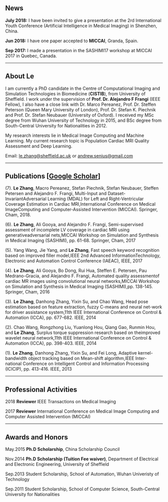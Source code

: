 ## News

**July 2018:** I have been invited to give a presentation at the 2rd International Youth Conference (Artificial Intelligence in Medical Imaging) in Shenzhen, China.

**Jun 2018:** I have one paper accepted to **MICCAI**, Granda, Spain.

**Sep 2017:** I made a presentation in the SASHIMI17 workshop at MICCAI 2017 in Quebec, Canada.

-----------------------------------------------------------------------------------

## About Le

I am currently a PhD candidate in the Centre of Computational Imaging and Simulation Technologies in Biomedicine (**CISTIB**), from University of Sheffield. I work under the supervision of **Prof. Dr. Alejandro F Frangi** (IEEE Fellow), I also have a close link with Dr. Marco Pereanez, Prof. Dr. Steffen Peterson (Queen Mary University of London), Prof. Dr. Stefan K. Piechnik and Prof. Dr. Stefan Neubauer (University of Oxford). I received my MSc degree from Wuhan University of Technology in 2015, and BSc degree from South-Central University for Nationalities in 2012.	

My research interests lie in Medical Image Computing and Machine Learning. My current research topic is Population Cardiac MRI Quality Assessment and Deep Learning.  

Email: le.zhang@sheffield.ac.uk or andrew.senius@gmail.com

-----------------------------------------------------------------------------------

## Publications [[Google Scholar](https://scholar.google.com.hk/citations?user=eFrU7bMAAAAJ&hl=en)]

(7). **Le Zhang**, Macro Pereanez, Stefan Piechnik, Stefan Neubauer, Steffen Petersen and Alejandro F. Frangi, Multi-Input and Dataset-InvariantAdversarial Learning (MDAL) for Left and Right-Ventricular Coverage Estimation in Cardiac MRI,International Conference on Medical ImageComputing and Computer-Assisted Intervention (MICCAI). Springer, Cham, 2018.

(6). **Le Zhang**, Ali Gooya, and Alejandro F. Frangi, Semi-supervised assessment of incomplete LV coverage in cardiac MRI using generativeadversarial nets,MICCAI Workshop on Simulation and Synthesis in Medical Imaging (SASHIMI), pp. 61-68. Springer, Cham, 2017

(5). Yang Wang, Jie Yang, and **Le Zhang**, Fast speech keyword recognition based on improved filler model,IEEE 2nd Advanced InformationTechnology, Electronic and Automation Control Conference (IAEAC), IEEE, 2017

(4). **Le Zhang**, Ali Gooya, Bo Dong, Rui Hua, Steffen E. Petersen, Pau Medrano-Gracia, and Alejandro F. Frangi, Automated quality assessmentof cardiac MR images using convolutional neural networks,MICCAI Workshop on Simulation and Synthesis in Medical Imaging (SASHIMI),pp. 138-145. Springer, Cham, 2016

(3). **Le Zhang**, Danhong Zhang, Yixin Su, and Chao Wang, Head pose estimation based on feature extraction, fuzzy C-means and neural net-work for driver assistance system,11th IEEE International Conference on Control & Automation (ICCA), pp. 677-682. IEEE, 2014

(2). Chao Wang, Rongzhong Liu, Yuanlong Hou, Qiang Gao, Runmin Hou, and **Le Zhang**, Surplus torque suppression research based on theimproved wavelet neural network,11th IEEE International Conference on Control & Automation (ICCA), pp. 398-403. IEEE, 2014

(1). **Le Zhang**, Danhong Zhang, Yixin Su, and Fei Long, Adaptive kernel-bandwidth object tracking based on Mean-shift algorithm,IEEE Inter-national Conference on Intelligent Control and Information Processing (ICICIP), pp. 413-416. IEEE, 2013

-----------------------------------------------------------------------------------

## Professional Activities

2018 **Reviewer** IEEE Transactions on Medical Imaging

2017 **Reviewer** International Conference on Medical Image Computing and Computer Assisted Intervention (MICCAI)

-----------------------------------------------------------------------------------

## Awards and Honors

May.2015 **Ph.D Scholarship**, China Scholarship Council

Nov.2014 **Ph.D Scholarship (Tuition Fee waiver)**, Department of Electrical and Electronic Engineering, University of Sheffield

Sep.2013 Student Scholarship, School of Automation, Wuhan Univeristy of Technology

Sep.2011 Student Scholarship, School of Computer Science, South-Central University for Nationalities
